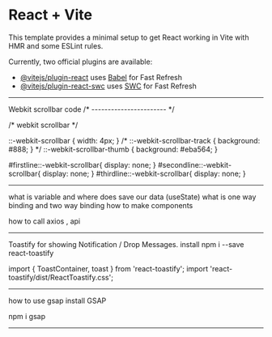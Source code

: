 # React + Vite

This template provides a minimal setup to get React working in Vite with HMR and some ESLint rules.

Currently, two official plugins are available:

- [@vitejs/plugin-react](https://github.com/vitejs/vite-plugin-react/blob/main/packages/plugin-react/README.md) uses [Babel](https://babeljs.io/) for Fast Refresh
- [@vitejs/plugin-react-swc](https://github.com/vitejs/vite-plugin-react-swc) uses [SWC](https://swc.rs/) for Fast Refresh


 -------------
Webkit scrollbar code
/* ----------------------- */

/* webkit scrollbar  */


::-webkit-scrollbar {
  width: 4px;
}
/* ::-webkit-scrollbar-track {
  background: #888;
} */
::-webkit-scrollbar-thumb {
  background: #eba564;
}

#firstline::-webkit-scrollbar{
  display: none;
}
#secondline::-webkit-scrollbar{
  display: none;
}
#thirdline::-webkit-scrollbar{
  display: none;
}


 -------------
what is variable and where does save our data (useState)
what is one way binding and two way binding
how to make components

how to call axios ,  api 

------------------------
Toastify for showing  Notification / Drop Messages.
install 
npm i --save react-toastify

import { ToastContainer, toast } from 'react-toastify';
import 'react-toastify/dist/ReactToastify.css';

---------------------------

how to use gsap
install GSAP 

npm i gsap

-----------------------------
